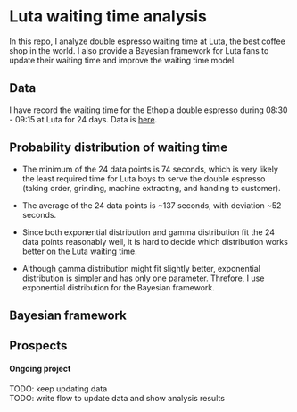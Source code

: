 # Luta waiting time analysis

In this repo, I analyze double espresso waiting time at Luta, the best coffee shop in the world. I also provide a Bayesian framework for Luta fans to update their waiting time and improve the waiting time model.

## Data

I have record the waiting time for the Ethopia double espresso during 08:30 - 09:15 at Luta for 24 days. Data is [here](https://github.com/danicychao/Luta_waiting_time_hypothesis/blob/main/data_waiting_time.txt).

## Probability distribution of waiting time


- The minimum of the 24 data points is 74 seconds, which is very likely the least required time for Luta boys to serve the double espresso (taking order, grinding, machine extracting, and handing to customer).

- The average of the 24 data points is ~137 seconds, with deviation ~52 seconds.


- Since both exponential distribution and gamma distribution fit the 24 data points reasonably well, it is hard to decide which distribution works better on the Luta waiting time.

- Although gamma distribution might fit slightly better, exponential distribution is simpler and has only one parameter. Threfore, I use exponential distribution for the Bayesian framework.




## Bayesian framework



## Prospects

#### Ongoing project
TODO: keep updating data <br />
TODO: write flow to update data and show analysis results
